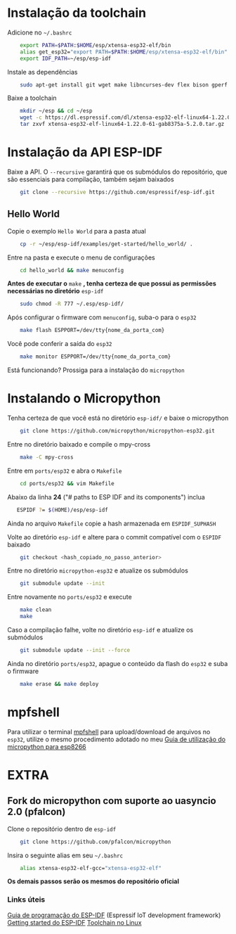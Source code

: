 # Instalação da toolchain

Adicione no `~/.bashrc`

``` bash
    export PATH=$PATH:$HOME/esp/xtensa-esp32-elf/bin
    alias get_esp32="export PATH=$PATH:$HOME/esp/xtensa-esp32-elf/bin"
    export IDF_PATH=~/esp/esp-idf
```

Instale as dependências

``` bash
    sudo apt-get install git wget make libncurses-dev flex bison gperf python python-serial
```

Baixe a toolchain

``` bash
    mkdir ~/esp && cd ~/esp
    wget -c https://dl.espressif.com/dl/xtensa-esp32-elf-linux64-1.22.0-61-gab8375a-5.2.0.tar.gz
    tar zxvf xtensa-esp32-elf-linux64-1.22.0-61-gab8375a-5.2.0.tar.gz
```

# Instalação da API ESP-IDF

Baixe a API. O `--recursive` garantirá que os submódulos do repositório, que são essenciais para compilação, também sejam baixados

``` bash
    git clone --recursive https://github.com/espressif/esp-idf.git
```

## Hello World

Copie o exemplo `Hello World` para a pasta atual
```bash
    cp -r ~/esp/esp-idf/examples/get-started/hello_world/ .
``` 

Entre na pasta e execute o menu de configurações
```bash
    cd hello_world && make menuconfig
```

__Antes de executar o__ `make` __, tenha certeza de que possui as permissões necessárias no diretório__ `esp-idf`
```bash
    sudo chmod -R 777 ~/.esp/esp-idf/
```

Após configurar o firmware com `menuconfig`, suba-o para o `esp32`
```bash
    make flash ESPPORT=/dev/tty{nome_da_porta_com}
```

Você pode conferir a saída do `esp32`
``` bash
    make monitor ESPPORT=/dev/tty{nome_da_porta_com}
```

Está funcionando? Prossiga para a instalação do `micropython`

# Instalando o Micropython

Tenha certeza de que você está no diretório `esp-idf/` e baixe o micropython
```bash
    git clone https://github.com/micropython/micropython-esp32.git
```

Entre no diretório baixado e compile o mpy-cross
```bash
    make -C mpy-cross
```

Entre em `ports/esp32` e abra o `Makefile`
```bash
    cd ports/esp32 && vim Makefile
```

Abaixo da linha **24** ("# paths to ESP IDF and its components") inclua
```bash
   ESPIDF ?= $(HOME)/esp/esp-idf
```

Ainda no arquivo `Makefile` copie a hash armazenada em `ESPIDF_SUPHASH`


Volte ao diretório `esp-idf` e altere para o commit compatível com o `ESPIDF` baixado
```bash
    git checkout <hash_copiado_no_passo_anterior>
```

Entre no diretório `micropython-esp32` e atualize os submódulos
```bash
    git submodule update --init
```

Entre novamente no `ports/esp32` e execute
```bash
    make clean 
    make
```

Caso a compilação falhe, volte no diretório `esp-idf` e atualize os submódulos
```bash
    git submodule update --init --force
```

Ainda no diretório `ports/esp32`, apague o conteúdo da flash do `esp32` e suba o firmware
```bash
    make erase && make deploy
```

# mpfshell

Para utilizar o terminal [mpfshell](https://github.com/wendlers/mpfshell) para upload/download de arquivos no `esp32`, utilize o mesmo procedimento adotado no meu [Guia de utilização do micropython para esp8266](https://github.com/GabrielMMelo/esp8266_course#mpfshell)


# EXTRA 
## Fork do micropython com suporte ao uasyncio 2.0 (pfalcon) 

Clone o repositório dentro de `esp-idf`
```bash
    git clone https://github.com/pfalcon/micropython
``` 

Insira o seguinte alias em seu `~/.bashrc`
```bash
    alias xtensa-esp32-elf-gcc="xtensa-esp32-elf"
```

**Os demais passos serão os mesmos do repositório oficial**


### Links úteis
[Guia de programação do ESP-IDF](https://docs.espressif.com/projects/esp-idf/en/latest/) (Espressif IoT development framework)
[Getting started do ESP-IDF](https://docs.espressif.com/projects/esp-idf/en/latest/get-started/)
[Toolchain no Linux](https://docs.espressif.com/projects/esp-idf/en/latest/get-started/linux-setup.html)
